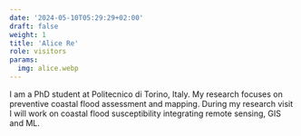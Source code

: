 ```yaml
---
date: '2024-05-10T05:29:29+02:00'
draft: false
weight: 1
title: 'Alice Re'
role: visitors
params:
  img: alice.webp
---
```


I am a PhD student at Politecnico di Torino, Italy. My research focuses on preventive coastal flood assessment and mapping. During my research visit I will work on coastal flood susceptibility integrating remote sensing, GIS and ML.
